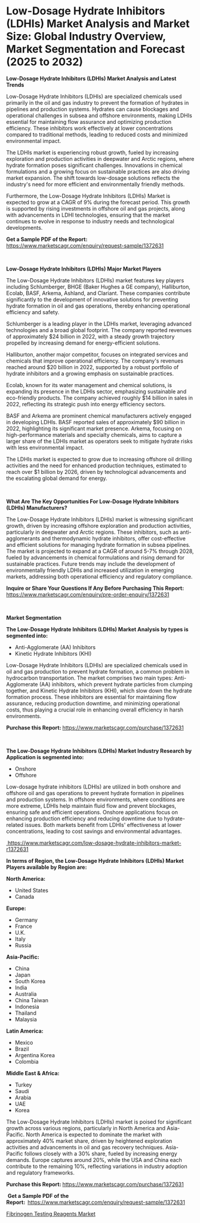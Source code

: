 <p><h1>Low-Dosage Hydrate Inhibitors (LDHIs) Market Analysis and Market Size: Global Industry Overview, Market Segmentation and Forecast (2025 to 2032)</h1></p><p><strong>Low-Dosage Hydrate Inhibitors (LDHIs) Market Analysis and Latest Trends</strong></p>
<p><p>Low-Dosage Hydrate Inhibitors (LDHIs) are specialized chemicals used primarily in the oil and gas industry to prevent the formation of hydrates in pipelines and production systems. Hydrates can cause blockages and operational challenges in subsea and offshore environments, making LDHIs essential for maintaining flow assurance and optimizing production efficiency. These inhibitors work effectively at lower concentrations compared to traditional methods, leading to reduced costs and minimized environmental impact.</p><p>The LDHIs market is experiencing robust growth, fueled by increasing exploration and production activities in deepwater and Arctic regions, where hydrate formation poses significant challenges. Innovations in chemical formulations and a growing focus on sustainable practices are also driving market expansion. The shift towards low-dosage solutions reflects the industry's need for more efficient and environmentally friendly methods.</p><p>Furthermore, the Low-Dosage Hydrate Inhibitors (LDHIs) Market is expected to grow at a CAGR of 9% during the forecast period. This growth is supported by rising investments in offshore oil and gas projects, along with advancements in LDHI technologies, ensuring that the market continues to evolve in response to industry needs and technological developments.</p></p>
<p><strong>Get a Sample PDF of the Report:&nbsp;</strong> <a href="https://www.marketscagr.com/enquiry/request-sample/1372631?utm_campaign=3099&utm_medium=2&utm_source=Github&utm_content=ia&utm_term=22032025&utm_id=low-dosage-hydrate-inhibitors-ldhis">https://www.marketscagr.com/enquiry/request-sample/1372631</a></p>
<p>&nbsp;</p>
<p><strong>Low-Dosage Hydrate Inhibitors (LDHIs) Major Market Players</strong></p>
<p><p>The Low-Dosage Hydrate Inhibitors (LDHIs) market features key players including Schlumberger, BHGE (Baker Hughes a GE company), Halliburton, Ecolab, BASF, Arkema, Ashland, and Clariant. These companies contribute significantly to the development of innovative solutions for preventing hydrate formation in oil and gas operations, thereby enhancing operational efficiency and safety.</p><p>Schlumberger is a leading player in the LDHIs market, leveraging advanced technologies and a broad global footprint. The company reported revenues of approximately $24 billion in 2022, with a steady growth trajectory propelled by increasing demand for energy-efficient solutions.</p><p>Halliburton, another major competitor, focuses on integrated services and chemicals that improve operational efficiency. The company's revenues reached around $20 billion in 2022, supported by a robust portfolio of hydrate inhibitors and a growing emphasis on sustainable practices.</p><p>Ecolab, known for its water management and chemical solutions, is expanding its presence in the LDHIs sector, emphasizing sustainable and eco-friendly products. The company achieved roughly $14 billion in sales in 2022, reflecting its strategic push into energy efficiency sectors.</p><p>BASF and Arkema are prominent chemical manufacturers actively engaged in developing LDHIs. BASF reported sales of approximately $90 billion in 2022, highlighting its significant market presence. Arkema, focusing on high-performance materials and specialty chemicals, aims to capture a larger share of the LDHIs market as operators seek to mitigate hydrate risks with less environmental impact.</p><p>The LDHIs market is expected to grow due to increasing offshore oil drilling activities and the need for enhanced production techniques, estimated to reach over $1 billion by 2026, driven by technological advancements and the escalating global demand for energy.</p></p>
<p>&nbsp;</p>
<p><strong>What Are The Key Opportunities For Low-Dosage Hydrate Inhibitors (LDHIs) Manufacturers?</strong></p>
<p><p>The Low-Dosage Hydrate Inhibitors (LDHIs) market is witnessing significant growth, driven by increasing offshore exploration and production activities, particularly in deepwater and Arctic regions. These inhibitors, such as anti-agglomerants and thermodynamic hydrate inhibitors, offer cost-effective and efficient solutions for managing hydrate formation in subsea pipelines. The market is projected to expand at a CAGR of around 5-7% through 2028, fueled by advancements in chemical formulations and rising demand for sustainable practices. Future trends may include the development of environmentally friendly LDHIs and increased utilization in emerging markets, addressing both operational efficiency and regulatory compliance.</p></p>
<p><strong>Inquire or Share Your Questions If Any Before Purchasing This Report:</strong> <a href="https://www.marketscagr.com/enquiry/pre-order-enquiry/1372631?utm_campaign=3099&utm_medium=2&utm_source=Github&utm_content=ia&utm_term=22032025&utm_id=low-dosage-hydrate-inhibitors-ldhis">https://www.marketscagr.com/enquiry/pre-order-enquiry/1372631</a></p>
<p>&nbsp;</p>
<p><strong>Market Segmentation</strong></p>
<p><strong>The Low-Dosage Hydrate Inhibitors (LDHIs) Market Analysis by types is segmented into:</strong></p>
<p><ul><li>Anti-Agglomerate (AA) Inhibitors</li><li>Kinetic Hydrate Inhibitors (KHI)</li></ul></p>
<p><p>Low-Dosage Hydrate Inhibitors (LDHIs) are specialized chemicals used in oil and gas production to prevent hydrate formation, a common problem in hydrocarbon transportation. The market comprises two main types: Anti-Agglomerate (AA) inhibitors, which prevent hydrate particles from clumping together, and Kinetic Hydrate Inhibitors (KHI), which slow down the hydrate formation process. These inhibitors are essential for maintaining flow assurance, reducing production downtime, and minimizing operational costs, thus playing a crucial role in enhancing overall efficiency in harsh environments.</p></p>
<p><strong>Purchase this Report:&nbsp;</strong><a href="https://www.marketscagr.com/purchase/1372631?utm_campaign=3099&utm_medium=2&utm_source=Github&utm_content=ia&utm_term=22032025&utm_id=low-dosage-hydrate-inhibitors-ldhis">https://www.marketscagr.com/purchase/1372631</a></p>
<p>&nbsp;</p>
<p><strong>The Low-Dosage Hydrate Inhibitors (LDHIs) Market Industry Research by Application is segmented into:</strong></p>
<p><ul><li>Onshore</li><li>Offshore</li></ul></p>
<p><p>Low-dosage hydrate inhibitors (LDHIs) are utilized in both onshore and offshore oil and gas operations to prevent hydrate formation in pipelines and production systems. In offshore environments, where conditions are more extreme, LDHIs help maintain fluid flow and prevent blockages, ensuring safe and efficient operations. Onshore applications focus on enhancing production efficiency and reducing downtime due to hydrate-related issues. Both markets benefit from LDHIs' effectiveness at lower concentrations, leading to cost savings and environmental advantages.</p></p>
<p><a href="https://www.marketscagr.com/low-dosage-hydrate-inhibitors-market-r1372631?utm_campaign=3099&utm_medium=2&utm_source=Github&utm_content=ia&utm_term=22032025&utm_id=low-dosage-hydrate-inhibitors-ldhis">&nbsp;https://www.marketscagr.com/low-dosage-hydrate-inhibitors-market-r1372631</a></p>
<p><strong>In terms of Region, the Low-Dosage Hydrate Inhibitors (LDHIs) Market Players available by Region are:</strong></p>
<p>
    <p> <strong> North America: </strong>
        <ul>
            <li>United States</li>
            <li>Canada</li>
        </ul>
        </p> 
    <p> <strong> Europe: </strong>
        <ul>
            <li>Germany</li>
            <li>France</li>
            <li>U.K.</li>
            <li>Italy</li>
            <li>Russia</li>
        </ul>
        </p> 
    <p> <strong> Asia-Pacific: </strong>
        <ul>
            <li>China</li>
            <li>Japan</li>
            <li>South Korea</li>
            <li>India</li>
            <li>Australia</li>
            <li>China Taiwan</li>
            <li>Indonesia</li>
            <li>Thailand</li>
            <li>Malaysia</li>
        </ul>
        </p> 
    <p> <strong> Latin America: </strong>
        <ul>
            <li>Mexico</li>
            <li>Brazil</li>
            <li>Argentina Korea</li>
            <li>Colombia</li>
        </ul>
        </p> 
    <p> <strong> Middle East & Africa: </strong>
        <ul>
            <li>Turkey</li>
            <li>Saudi</li>
            <li>Arabia</li>
            <li>UAE</li>
            <li>Korea</li>
        </ul>
    </p>
    </p>
<p><p>The Low-Dosage Hydrate Inhibitors (LDHIs) market is poised for significant growth across various regions, particularly in North America and Asia-Pacific. North America is expected to dominate the market with approximately 40% market share, driven by heightened exploration activities and advancements in oil and gas recovery techniques. Asia-Pacific follows closely with a 30% share, fueled by increasing energy demands. Europe captures around 20%, while the USA and China each contribute to the remaining 10%, reflecting variations in industry adoption and regulatory frameworks.</p></p>
<p><strong>Purchase this Report: </strong><a href="https://www.marketscagr.com/purchase/1372631?utm_campaign=3099&utm_medium=2&utm_source=Github&utm_content=ia&utm_term=22032025&utm_id=low-dosage-hydrate-inhibitors-ldhis">https://www.marketscagr.com/purchase/1372631</a></p>
<p>&nbsp;<strong>Get a Sample PDF of the Report:&nbsp;&nbsp;</strong><a href="https://www.marketscagr.com/enquiry/request-sample/1372631?utm_campaign=3099&utm_medium=2&utm_source=Github&utm_content=ia&utm_term=22032025&utm_id=low-dosage-hydrate-inhibitors-ldhis">https://www.marketscagr.com/enquiry/request-sample/1372631</a></p>
<p><strong></strong></p>
<p><p><a href="https://github.com/saeiddaemo/Market-Research-Report-List-1/blob/main/fibrinogen-testing-reagents-market.md?utm_campaign=3099&utm_medium=2&utm_source=Github&utm_content=ia&utm_term=22032025&utm_id=low-dosage-hydrate-inhibitors-ldhis">Fibrinogen Testing Reagents Market</a></p></p>